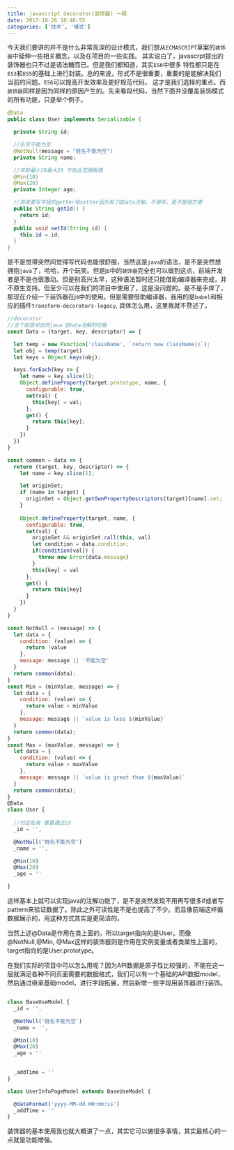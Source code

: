 ```yaml
---
title: javascript decorator(装饰器) 一探
date: 2017-10-26 10:46:55
categories: ['技术', '模式']
---
```


今天我们要讲的并不是什么非常高深的设计模式，我们想从`ECMASCRIPT`草案的`装饰器`中延伸一些相关概念，以及在项目的一些实践。
其实说白了，javascrpt提出的装饰器也只不过是语法糖而已。但是我们都知道，其实`ES6`中很多
特性都只是在`ES3`和`ES5`的基础上进行封装。总的来说，形式不是很重要，重要的是能解决我们当前的问题。`ES6`可以提高开发效率及更好规范代码，
这才是我们选择的重点。而`装饰器`同样是因为同样的原因产生的。先来看段代码，当然下面并没覆盖装饰模式的所有功能，只是举个例子。

```java
@Data
public class User implements Serializable {

  private String id;

  //名字不能为空
  @NotNull(message = "姓名不能为空")
  private String name;

  //年龄最小10最大20 不在此范围报错
  @Min(10) 
  @Max(20)
  private Integer age;

  //原来要写字段的getter和setter因为有了@Data注解，不用写，是不是很方便
  public String getId() {
    return id;
  }
  public void setId(String id) {
    this.id = id;
  }
}

```

是不是觉得突然间觉得写代码也能很舒服，当然这是`java`的语法，是不是突然想拥抱`java`了，哈哈，开个玩笑。但是js中的`装饰器`完全也可以做到这点，前端开发者是不是也很激动。但是别高兴太早，这种语法暂时还只能借助编译器来完成，并不原生支持。但至少可以在我们的项目中使用了，这是没问题的。是不是手痒了， 那现在介绍一下装饰器在js中的使用。但是需要借助编译器，我用的是`babel`和相应的插件`transform-decorators-legacy`, 具体怎么用，这里我就不赘述了。

```javascript
//decorator
//这个就是对应的java @Data注解的功能
const Data = (target, key, descriptor) => {

  let temp = new Function('className', `return new className()`);
  let obj = temp(target)
  let keys = Object.keys(obj);

  keys.forEach(key => {
    let name = key.slice(1);
    Object.defineProperty(target.prototype, name, {
      configurable: true,
      set(val) {
        this[key] = val;
      },
      get() {
        return this[key];
      }
    })
  })
}

const common = data => {
  return (target, key, descriptor) => {
    let name = key.slice(1);

    let originSet;
    if (name in target) {
      originSet = Object.getOwnPropertyDescriptors(target)[name].set;
    }
    
    Object.defineProperty(target, name, {
      configurable: true,
      set(val) {
        originSet && originSet.call(this, val)
        let condition = data.condition;
        if(condition(val)) {
          throw new Error(data.message)
        }
        this[key] = val
      },
      get() {
        return this[key]
      }
    })
  }
}

const NotNull = (message) => {
  let data = {
    condition: (value) => {
      return !value
    }, 
    message: message || '不能为空'
  }
  return common(data);
}
const Min = (minValue, message) => {
  let data = {
    condition: (value) => {
      return value < minValue
    },
    message: message || `value is less ${minValue}`
  }
  return common(data);
}
const Max = (maxValue, message) => {
  let data = {
    condition: (value) => {
      return value > maxValue
    },
    message: message || `value is great than ${maxValue}`
  }
  return common(data);
}
@Data
class User {
  
  //约定私有 暴露通过id
  _id = '',

  @NotNull('姓名不能为空')
  _name = '',

  @Min(10)
  @Max(20)
  _age = ''

}
```

这样基本上就可以实现java的注解功能了，是不是突然发现不用再写很多if或者写pattern来验证数据了。除此之外可读性是不是也提高了不少。而且像前端这样偏数据展示的，用这种方式其实是更简洁的。

当然上述@Data是作用在类上面的，所以target指向的是User。而像@NotNull,@Min, @Max这样的装饰器则是作用在实例变量或者类属性上面的，target指向的是User.prototype。


在我们实际的项目中可以怎么用呢？因为API数据是原子性比较强的，不能在这一层就满足各种不同页面需要的数据格式，我们可以有一个基础的API数据model，然后通过继承基础model，进行字段拓展，然后新增一些字段用装饰器进行装饰。

```javascript

class BaseUseModel {
  _id = '',

  @NotNull('姓名不能为空')
  _name = '',

  @Min(10)
  @Max(20)
  _age = ''

  
  _addTime = ''
}

class UserInfoPageModel extends BaseUseModel {

  @dateFormat('yyyy-MM-dd HH:mm:ss')
  _addTime = ''
}


```

装饰器的基本使用我也就大概讲了一点，其实它可以做很多事情，其实最核心的一点就是功能增强。














